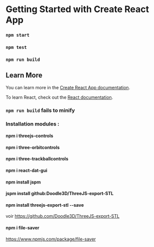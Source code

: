 # Getting Started with Create React App



### `npm start`



### `npm test`


### `npm run build`



## Learn More

You can learn more in the [Create React App documentation](https://facebook.github.io/create-react-app/docs/getting-started).

To learn React, check out the [React documentation](https://reactjs.org/).

### `npm run build` fails to minify

### Installation modules :
#### npm i threejs-controls 
#### npm i three-orbitcontrols
#### npm i three-trackballcontrols
#### npm i react-dat-gui
#### npm install jspm
#### jspm install github:Doodle3D/ThreeJS-export-STL
#### npm install threejs-export-stl --save
voir https://github.com/Doodle3D/ThreeJS-export-STL

#### npm i file-saver
https://www.npmjs.com/package/file-saver